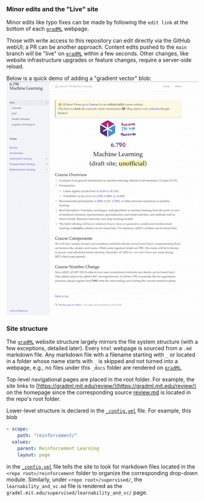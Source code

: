 ### Minor edits and the "Live" site

Minor edits like typo fixes can be made by following the `edit link` at the bottom of each [`gradML`](https://gradml.mit.edu) webpage.

Those with write access to this repository can edit directly via the GitHub webUI; a PR can be another approach. Content edits pushed to the `main` branch will be "live" on [`gradML`](https://gradml.mit.edu) within a few seconds. Other changes, like website infrastructure upgrades or feature changes, require a server-side reload.

Below is a quick demo of adding a "gradient vector" blob:
![](figs/simpe-edit-demo.gif)


### Site structure

The [`gradML`](https://gradml.mit.edu) website structure largely mirrors the file system structure (with a few exceptions, detailed later). Every `html` webpage is sourced from a `.md` markdown file. Any markdown file with a filename starting with `_` or located in a folder whose name starts with `_` is skipped and not turned into a webpage, e.g., no files under this `_docs` folder are rendered on [`gradML`](https://gradml.mit.edu).

Top-level navigational pages are placed in the root folder. For example, the site links to [https://gradml.mit.edu/review/](https://gradml.mit.edu/review/) on the homepage since the corresponding source [review.md](https://github.com/shensquared/gradML/blob/main/review.md) is located in the repo's root folder.

Lower-level structure is declared in the [`_config.yml`](https://github.com/shensquared/gradML/blob/main/_config.yml) file. For example, this blob
```yaml
- scope:
    path: "reinforcement/"
  values:
    parent: Reinforcement Learning
    layout: page
```
in the [`_config.yml`](https://github.com/shensquared/gradML/blob/37564ca75c73b216f16c1ef165721417ab78ed6b/_config.yml#L144) file tells the site to look for markdown files located in the `<repo root>/reinforcement` folder to organize the corresponding drop-down module. Similarly, under `<repo root>/supervised/`, the `learnability_and_vc.md` file is rendered as the `gradml.mit.edu/supervised/learnability_and_vc/` page.
